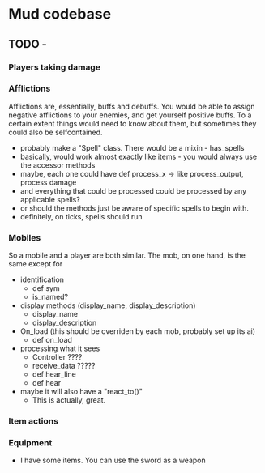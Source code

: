 # Mud codebase

## TODO -
### Players taking damage
### Afflictions
Afflictions are, essentially, buffs and debuffs. You would be able to assign negative afflictions to your enemies, and get yourself positive buffs. To a certain extent things would need to know about them, but sometimes they could also be selfcontained.

- probably make a "Spell" class. There would be a mixin - has_spells
- basically, would work almost exactly like items - you would always use the accessor methods
- maybe, each one could have def process_x -> like process_output, process damage
- and everything that could be processed could be processed by any applicable spells?
- or should the methods just be aware of specific spells to begin with.
- definitely, on ticks, spells should run

### Mobiles
So a mobile and a player are both similar. The mob, on one hand, is the same except for 

- identification
    - def sym
    - is_named?
- display methods (display_name, display_description)
    - display_name
    - display_description
- On_load (this should be overriden by each mob, probably set up its ai)
    - def on_load
- processing what it sees
    - Controller ????
    - receive_data ?????
    - def hear_line
    - def hear
- maybe it will also have a "react_to()"
    - This is actually, great.

### Item actions

### Equipment
- I have some items. You can use the sword as a weapon
